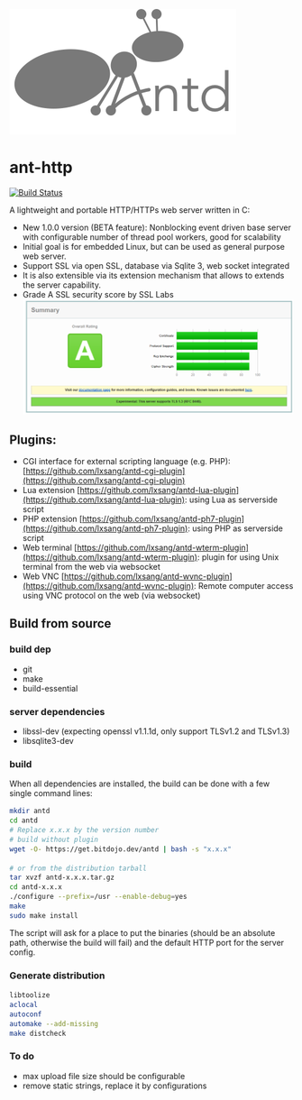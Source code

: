 ![Logo](https://github.com/lxsang/ant-http/raw/master/ant-logo.png)
# ant-http
[![Build Status](https://travis-ci.org/lxsang/ant-http.svg?branch=master)](https://travis-ci.org/lxsang/ant-http)

A lightweight and portable HTTP/HTTPs web server written in  C:
- New 1.0.0 version (BETA feature): Nonblocking event driven base server with configurable number of thread pool workers, good for scalability
- Initial goal is for embedded Linux, but can be used as general purpose web server. 
- Support SSL via open SSL, database via Sqlite 3, web socket integrated
- It is also extensible via its extension mechanism that allows to extends the server capability.
- Grade A SSL security score by SSL Labs
![SSL score](https://github.com/lxsang/ant-http/raw/master/ssl_score.png)
## Plugins:
* CGI interface for external scripting language (e.g. PHP): [https://github.com/lxsang/antd-cgi-plugin](https://github.com/lxsang/antd-cgi-plugin)
* Lua extension [https://github.com/lxsang/antd-lua-plugin](https://github.com/lxsang/antd-lua-plugin): using Lua as serverside script
* PHP extension [https://github.com/lxsang/antd-ph7-plugin](https://github.com/lxsang/antd-ph7-plugin): using PHP as serverside script
* Web terminal [https://github.com/lxsang/antd-wterm-plugin](https://github.com/lxsang/antd-wterm-plugin): plugin for using Unix terminal from the web via websocket
* Web VNC [https://github.com/lxsang/antd-wvnc-plugin](https://github.com/lxsang/antd-wvnc-plugin): Remote computer access using VNC protocol on the web (via websocket)

## Build from source
### build dep
* git
* make
* build-essential

### server dependencies
* libssl-dev (expecting openssl v1.1.1d, only support TLSv1.2 and TLSv1.3)
* libsqlite3-dev

### build
When all dependencies are installed, the build can be done with a few single command lines:

```bash
mkdir antd
cd antd
# Replace x.x.x by the version number
# build without plugin
wget -O- https://get.bitdojo.dev/antd | bash -s "x.x.x"

# or from the distribution tarball
tar xvzf antd-x.x.x.tar.gz
cd antd-x.x.x
./configure --prefix=/usr --enable-debug=yes
make
sudo make install
```
The script will ask for a place to put the binaries (should be an absolute path, otherwise the build will fail) and the default HTTP port for the server config.

### Generate distribution
```sh
libtoolize
aclocal
autoconf
automake --add-missing
make distcheck
``` 


### To do
- max  upload file size should be configurable
- remove static strings, replace it by configurations
